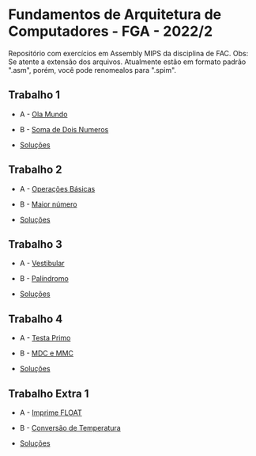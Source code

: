 # Fundamentos de Arquitetura de Computadores - FGA - 2022/2

Repositório com exercícios em Assembly MIPS da disciplina de FAC.
Obs: Se atente a extensão dos arquivos. Atualmente estão em formato padrão ".asm", porém, você pode renomealos para ".spim".

## Trabalho 1

- A - [Ola Mundo](https://moj.naquadah.com.br/contests/ta_fac_ta_t1_2022_2/olamundo.html)
- B - [Soma de Dois Numeros](https://moj.naquadah.com.br/contests/ta_fac_ta_t1_2022_2/soma2.html)

- [Soluções](https://github.com/rabelzx/FAC-FGA-2022-2/tree/main/Solu%C3%A7%C3%B5es/Trabalho%201)

## Trabalho 2

- A - [Operações Básicas](https://moj.naquadah.com.br/contests/ta_fac_ta_t2_2022_2/operacoesbasicas2.html)
- B - [Maior número](https://moj.naquadah.com.br/contests/ta_fac_ta_t2_2022_2/maior_numero_2.html)

- [Soluções](https://github.com/rabelzx/FAC-MIPS/tree/main/Solu%C3%A7%C3%B5es/Trabalho%202)

## Trabalho 3

- A - [Vestibular](https://moj.naquadah.com.br/contests/ta_fac_ta_t3_2022_2/vestibular.html)
- B - [Palíndromo](https://moj.naquadah.com.br/contests/ta_fac_ta_t3_2022_2/palindromo.html)

- [Soluções](https://github.com/rabelzx/FAC-MIPS/tree/main/Solu%C3%A7%C3%B5es/Trabalho%203)

## Trabalho 4

- A - [Testa Primo](https://moj.naquadah.com.br/contests/ta_fac_ta_t4_2022_2/testa-primo-mips.html)
- B - [MDC e MMC](https://moj.naquadah.com.br/contests/ta_fac_ta_t4_2022_2/mdc-mmc-mips.html)

- [Soluções](https://github.com/rabelzx/FAC-MIPS/tree/main/Solu%C3%A7%C3%B5es/Trabalho%204)

## Trabalho Extra 1

- A - [Imprime FLOAT](https://moj.naquadah.com.br/contests/ta_fac_ta_tx1_2022_2/imprime-ieee754-mips.html)
- B - [Conversão de Temperatura](https://moj.naquadah.com.br/contests/ta_fac_ta_tx1_2022_2/conversao-temperatura.html)

- [Soluções](https://github.com/rabelzx/FAC-MIPS/tree/main/Solu%C3%A7%C3%B5es/Trabalho%20Extra%201)
